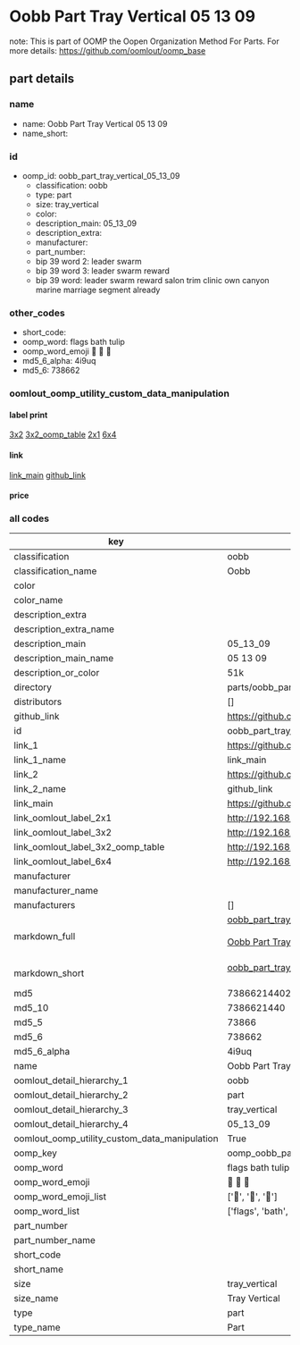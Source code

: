 # Oobb Part Tray Vertical 05 13 09  

note: This is part of OOMP the Oopen Organization Method For Parts. For more details: https://github.com/oomlout/oomp_base

##  part details





### name
* name: Oobb Part Tray Vertical 05 13 09
* name_short: 
### id
* oomp_id: oobb_part_tray_vertical_05_13_09
  * classification: oobb
  * type: part
  * size: tray_vertical
  * color: 
  * description_main: 05_13_09
  * description_extra: 
  * manufacturer: 
  * part_number: 
  * bip 39 word 2: leader swarm
  * bip 39 word 3: leader swarm reward
  * bip 39 word: leader swarm reward salon trim clinic own canyon marine marriage segment already

### other_codes
* short_code: 
* oomp_word: flags bath tulip
* oomp_word_emoji :flags: :bath: :tulip:
* md5_6_alpha: 4i9uq
* md5_6: 738662






### oomlout_oomp_utility_custom_data_manipulation
#### label print
[3x2](http://192.168.1.245:1112/?label=oomp%204i9uq)
[3x2_oomp_table](http://192.168.1.107:1112/?label=oomp%204i9uq)
[2x1](http://192.168.1.242:1112/?label=oomp%204i9uq)
[6x4](http://192.168.1.55:1112/?label=oomp%204i9uq)    

#### link

[link_main](https://github.com/oomlout/oomlout_oomp_current_version_messy/tree/main/parts/oobb_part_tray_vertical_05_13_09) [github_link](https://github.com/oomlout/oomlout_oomp_part_src/tree/main/parts/oobb_part_tray_vertical_05_13_09)                             

#### price







### all codes 
| key | value |  
| --- | --- |  
| classification | oobb |  
| classification_name | Oobb |  
| color |  |  
| color_name |  |  
| description_extra |  |  
| description_extra_name |  |  
| description_main | 05_13_09 |  
| description_main_name | 05 13 09 |  
| description_or_color | 51k |  
| directory | parts/oobb_part_tray_vertical_05_13_09 |  
| distributors | [] |  
| github_link | https://github.com/oomlout/oomlout_oomp_part_src/tree/main/parts/oobb_part_tray_vertical_05_13_09 |  
| id | oobb_part_tray_vertical_05_13_09 |  
| link_1 | https://github.com/oomlout/oomlout_oomp_current_version_messy/tree/main/parts/oobb_part_tray_vertical_05_13_09 |  
| link_1_name | link_main |  
| link_2 | https://github.com/oomlout/oomlout_oomp_part_src/tree/main/parts/oobb_part_tray_vertical_05_13_09 |  
| link_2_name | github_link |  
| link_main | https://github.com/oomlout/oomlout_oomp_current_version_messy/tree/main/parts/oobb_part_tray_vertical_05_13_09 |  
| link_oomlout_label_2x1 | http://192.168.1.242:1112/?label=oomp%204i9uq |  
| link_oomlout_label_3x2 | http://192.168.1.245:1112/?label=oomp%204i9uq |  
| link_oomlout_label_3x2_oomp_table | http://192.168.1.107:1112/?label=oomp%204i9uq |  
| link_oomlout_label_6x4 | http://192.168.1.55:1112/?label=oomp%204i9uq |  
| manufacturer |  |  
| manufacturer_name |  |  
| manufacturers | [] |  
| markdown_full | [oobb_part_tray_vertical_05_13_09](https://github.com/oomlout/oomlout_oomp_current_version_messy/tree/main/parts/oobb_part_tray_vertical_05_13_09)<br>[](https://github.com/oomlout/oomlout_oomp_current_version_messy/tree/main/parts/oobb_part_tray_vertical_05_13_09)<br>[Oobb Part Tray Vertical 05 13 09](https://github.com/oomlout/oomlout_oomp_current_version_messy/tree/main/parts/oobb_part_tray_vertical_05_13_09)<br><br> |  
| markdown_short | [oobb_part_tray_vertical_05_13_09](https://github.com/oomlout/oomlout_oomp_current_version_messy/tree/main/parts/oobb_part_tray_vertical_05_13_09)<br><br> |  
| md5 | 738662144021d3c0acf45be97176dbf4 |  
| md5_10 | 7386621440 |  
| md5_5 | 73866 |  
| md5_6 | 738662 |  
| md5_6_alpha | 4i9uq |  
| name | Oobb Part Tray Vertical 05 13 09 |  
| oomlout_detail_hierarchy_1 | oobb |  
| oomlout_detail_hierarchy_2 | part |  
| oomlout_detail_hierarchy_3 | tray_vertical |  
| oomlout_detail_hierarchy_4 | 05_13_09 |  
| oomlout_oomp_utility_custom_data_manipulation | True |  
| oomp_key | oomp_oobb_part_tray_vertical_05_13_09 |  
| oomp_word | flags bath tulip |  
| oomp_word_emoji | :flags: :bath: :tulip: |  
| oomp_word_emoji_list | [':flags:', ':bath:', ':tulip:'] |  
| oomp_word_list | ['flags', 'bath', 'tulip'] |  
| part_number |  |  
| part_number_name |  |  
| short_code |  |  
| short_name |  |  
| size | tray_vertical |  
| size_name | Tray Vertical |  
| type | part |  
| type_name | Part |  
